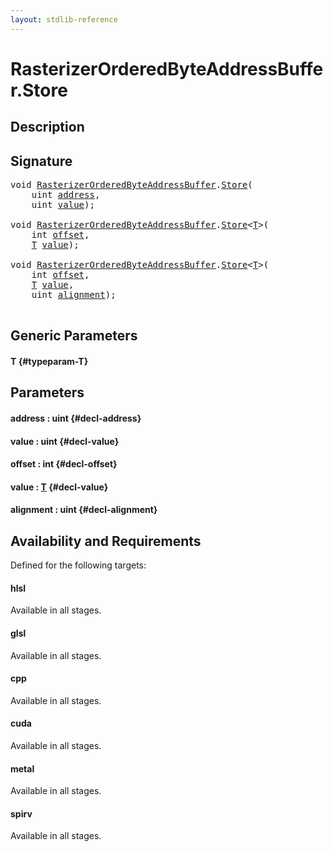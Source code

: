 ```yaml
---
layout: stdlib-reference
---
```


# RasterizerOrderedByteAddressBuffer\.Store

## Description





## Signature 

<pre>
void <a href="/stdlib-reference/types/RasterizerOrderedByteAddressBuffer/index" class="code_type">RasterizerOrderedByteAddressBuffer</a>.<a href="/stdlib-reference/types/RasterizerOrderedByteAddressBuffer/Store">Store</a>(
    uint <a href="/stdlib-reference/types/RasterizerOrderedByteAddressBuffer/Store#decl-address" class="code_param">address</a>,
    uint <a href="/stdlib-reference/types/RasterizerOrderedByteAddressBuffer/Store#decl-value" class="code_param">value</a>);

void <a href="/stdlib-reference/types/RasterizerOrderedByteAddressBuffer/index" class="code_type">RasterizerOrderedByteAddressBuffer</a>.<a href="/stdlib-reference/types/RasterizerOrderedByteAddressBuffer/Store">Store</a>&lt;<a href="/stdlib-reference/types/RasterizerOrderedByteAddressBuffer/Store#typeparam-T" class="code_type">T</a>&gt;(
    int <a href="/stdlib-reference/types/RasterizerOrderedByteAddressBuffer/Store#decl-offset" class="code_param">offset</a>,
    <a href="/stdlib-reference/types/RasterizerOrderedByteAddressBuffer/Store#typeparam-T" class="code_type">T</a> <a href="/stdlib-reference/types/RasterizerOrderedByteAddressBuffer/Store#decl-value" class="code_param">value</a>);

void <a href="/stdlib-reference/types/RasterizerOrderedByteAddressBuffer/index" class="code_type">RasterizerOrderedByteAddressBuffer</a>.<a href="/stdlib-reference/types/RasterizerOrderedByteAddressBuffer/Store">Store</a>&lt;<a href="/stdlib-reference/types/RasterizerOrderedByteAddressBuffer/Store#typeparam-T" class="code_type">T</a>&gt;(
    int <a href="/stdlib-reference/types/RasterizerOrderedByteAddressBuffer/Store#decl-offset" class="code_param">offset</a>,
    <a href="/stdlib-reference/types/RasterizerOrderedByteAddressBuffer/Store#typeparam-T" class="code_type">T</a> <a href="/stdlib-reference/types/RasterizerOrderedByteAddressBuffer/Store#decl-value" class="code_param">value</a>,
    uint <a href="/stdlib-reference/types/RasterizerOrderedByteAddressBuffer/Store#decl-alignment" class="code_param">alignment</a>);

</pre>

## Generic Parameters

#### T {#typeparam-T}

## Parameters

#### address  : uint {#decl-address}
#### value  : uint {#decl-value}
#### offset  : int {#decl-offset}
#### value  : [T](/stdlib-reference/types/RasterizerOrderedByteAddressBuffer/Store#typeparam-T) {#decl-value}
#### alignment  : uint {#decl-alignment}

## Availability and Requirements

Defined for the following targets:

#### hlsl
Available in all stages.

#### glsl
Available in all stages.

#### cpp
Available in all stages.

#### cuda
Available in all stages.

#### metal
Available in all stages.

#### spirv
Available in all stages.



